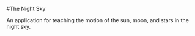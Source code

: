 #The Night Sky

An application for teaching the motion of the sun, moon, and stars in the night sky.